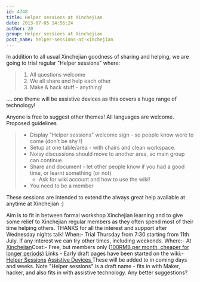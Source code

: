 ```yaml
---
id: 4748
title: Helper sessions at Xinchejian
date: 2013-07-05 14:56:24
author: 20
group: Helper sessions at Xinchejian
post_name: helper-sessions-at-xinchejian
---
```


In addition to all usual Xinchejian goodness of sharing and helping, we are going to trial regular "Helper sessions" where:

> 1. All questions welcome
> 2. We all share and help each other
> 3. Make & hack stuff - anything!

 .... one theme will be assistive devices as this covers a huge range of technology!

Anyone is free to suggest other themes! All languages are welcome. Proposed guidelines

> * Display "Helper sessions" welcome sign - so people know were to come (don't be shy !)
> * Setup at one table/area - with chairs and clean workspace.
> * Noisy discussions should move to another area, so main group can continue.
> * Share and document - let other people know if you had a good time, or learnt something (or not)  
>   * Ask for wiki account and how to use the wiki!
> * You need to be a member

These sessions are intended to extend the always great help available at anytime at Xinchejian :)

Aim is to fit in between formal workshop Xinchejian learning and to give some relief to Xinchejian regular members as they often spend most of their time helping others. THANKS for all the interest and support after Wednesday nights talk! When:- Trial Thursday from 7:30 starting from 11th July. If any interest we can try other times, including weekends. Where:- At [Xinchejian](http://xinchejian.com/contact-us/ "Xinchejian location")Cost:- Free, but members only ([100RMB per month, cheaper for longer periods](http://xinchejian.com/membership/ "membership")) Links - Early draft pages have been started on the wiki:- [Helper Sessions](http://wiki.xinchejian.com/wiki/Helper%5FSessions "Helper Sessions - XCJ wiki") [Assistive Devices ](http://wiki.xinchejian.com/wiki/Assistive%5FDevices "Assistive Devices XCJ wiki")These will be added to in coming days and weeks. Note "Helper sessions" is a draft name - fits in with Maker, hacker, and also fits in with assistive technology. Any better suggestions?